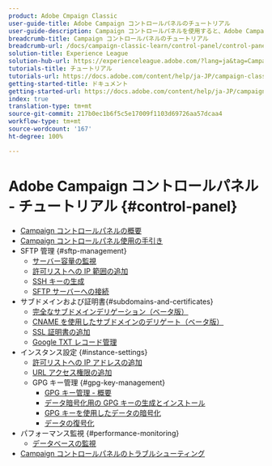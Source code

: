 ```yaml
---
product: Adobe Cmpaign Classic
user-guide-title: Adobe Campaign コントロールパネルのチュートリアル
user-guide-description: Campaign コントロールパネルを使用すると、Adobe Campaign 管理者は、主要なアセットを監視したり、管理タスク（インスタンス単位の SFTP ストレージの管理や IP アドレスの許可リストへの登録など）を実行したりできます。
breadcrumb-title: Campaign コントロールパネルのチュートリアル
breadcrumb-url: /docs/campaign-classic-learn/control-panel/control-panel-overview.html
solution-title: Experience League
solution-hub-url: https://experienceleague.adobe.com/?lang=ja&tag=Campaign+Classic#recommended/solutions/campaign
tutorials-title: チュートリアル
tutorials-url: https://docs.adobe.com/content/help/ja-JP/campaign-classic-learn/tutorials/overview.html
getting-started-title: ドキュメント
getting-started-url: https://docs.adobe.com/content/help/ja-JP/campaign-classic/using/getting-started/starting-with-adobe-campaign/about-adobe-campaign-classic.html
index: true
translation-type: tm+mt
source-git-commit: 217b0ec1b6f5c5e17009f1103d69726aa57dcaa4
workflow-type: tm+mt
source-wordcount: '167'
ht-degree: 100%

---
```



# Adobe Campaign コントロールパネル - チュートリアル {#control-panel}

+ [Campaign コントロールパネルの概要](/help/control-panel-tutorials/control-panel-overview.md)
+ [Campaign コントロールパネル使用の手引き](/help/control-panel-tutorials/getting-started-with-the-control-panel.md)
+ SFTP 管理 {#sftp-management}
   + [サーバー容量の監視](/help/control-panel-tutorials/sftp-management/monitoring-server-capacity.md)
   + [許可リストへの IP 範囲の追加](/help/control-panel-tutorials/sftp-management/adding-ip-range-to-allow-list.md)
   + [SSH キーの生成](/help/control-panel-tutorials/sftp-management/generate-ssh-key.md)
   + [SFTP サーバーへの接続](/help/control-panel-tutorials/sftp-management/connect-to-sftp-server.md)
+ サブドメインおよび証明書{#subdomains-and-certificates}
   + [完全なサブドメインデリゲーション（ベータ版）](/help/control-panel-tutorials/subdomains-and-certificates/subdomain-delegation.md)
   + [CNAME を使用したサブドメインのデリゲート（ベータ版）](/help/control-panel-tutorials/subdomains-and-certificates/delegating-subdomains-using-cname.md)
   + [SSL 証明書の追加](/help/control-panel-tutorials/subdomains-and-certificates/adding-ssl-certificates.md)
   + [Google TXT レコード管理](/help/control-panel-tutorials/subdomains-and-certificates/google-txt-record-management.md)
+ インスタンス設定 {#instance-settings}
   + [許可リストへの IP アドレスの追加](/help/control-panel-tutorials/instance-settings/ip-allow-listing.md)
   + [URL アクセス権限の追加](/help/control-panel-tutorials/instance-settings/adding-url-permissions.md)
   + GPG キー管理 {#gpg-key-management}
      + [GPG キー管理 - 概要](/help/control-panel-tutorials/instance-settings/gpg-key-management/gpg-key-management-overview.md)
      + [データ暗号化用の GPG キーの生成とインストール](/help/control-panel-tutorials/instance-settings/gpg-key-management/generating-and-installing-gpg-keys-for-data-encryption.md)
      + [GPG キーを使用したデータの暗号化](/help/control-panel-tutorials/instance-settings/gpg-key-management/using-a-gpg-key-to-encrypt-data.md)
      + [データの復号化](/help/control-panel-tutorials/instance-settings/gpg-key-management/decrypting-data.md)
+ パフォーマンス監視 {#performance-monitoring}
   + [データベースの監視](/help/control-panel-tutorials/performance-monitoring/monitoring-databases.md)
+ [Campaign コントロールパネルのトラブルシューティング](/help/control-panel-tutorials/trouble-shooting.md)
